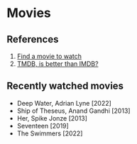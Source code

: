 # Movies

## References

1. [Find a movie to watch](https://agoodmovietowatch.com/)
2. [TMDB, is better than IMDB?](https://www.themoviedb.org/)

## Recently watched movies

- Deep Water, Adrian Lyne [2022]
- Ship of Theseus, Anand Gandhi [2013]
- Her, Spike Jonze [2013]
- Seventeen [2019]
- The Swimmers [2022]
